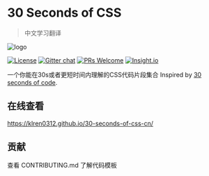 # 30 Seconds of CSS  
>中文学习翻译

![logo](https://i.imgur.com/2L1bMyy.png)

[![License](https://img.shields.io/badge/license-CC0--1.0-blue.svg)](https://github.com/atomiks/30-seconds-of-css/blob/master/LICENSE) [![Gitter chat](https://img.shields.io/badge/chat-on%20gitter-4FB999.svg)](https://gitter.im/30-seconds-of-css/Lobby) [![PRs Welcome](https://img.shields.io/badge/PRs-welcome-brightgreen.svg)](http://makeapullrequest.com) [![Insight.io](https://img.shields.io/badge/insight.io-Ready-brightgreen.svg)](https://insight.io/github.com/atomiks/30-seconds-of-css/tree/master/?source=0)

一个你能在30s或者更短时间内理解的CSS代码片段集合
Inspired by [30 seconds of code](https://github.com/Chalarangelo/30-seconds-of-code).

## 在线查看

https://klren0312.github.io/30-seconds-of-css-cn/

## 贡献

查看 CONTRIBUTING.md 了解代码模板

